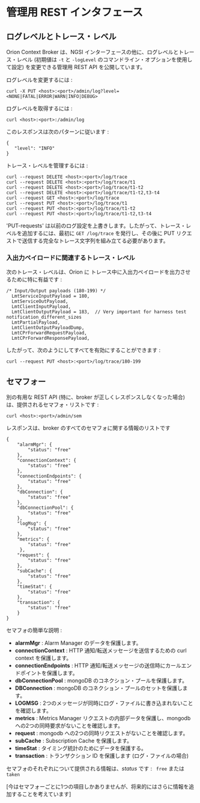 # 管理用 REST インタフェース

## ログレベルとトレース・レベル

Orion Context Broker は、NGSI インターフェースの他に、ログレベルとトレース・レベル (初期値は `-t` と `-logLevel` のコマンドライン・オプションを使用して設定) を変更できる管理用 REST API を公開しています。

ログレベルを変更するには :

```
curl -X PUT <host>:<port>/admin/log?level=<NONE|FATAL|ERROR|WARN|INFO|DEBUG>
```

ログレベルを取得するには :

```
curl <host>:<port>:/admin/log
```

このレスポンスは次のパターンに従います :

```
{
   "level": "INFO"
}
```

トレース・レベルを管理するには :

```
curl --request DELETE <host>:<port>/log/trace
curl --request DELETE <host>:<port>/log/trace/t1
curl --request DELETE <host>:<port>/log/trace/t1-t2
curl --request DELETE <host>:<port>/log/trace/t1-t2,t3-t4
curl --request GET <host>:<port>/log/trace
curl --request PUT <host>:<port>/log/trace/t1
curl --request PUT <host>:<port>/log/trace/t1-t2
curl --request PUT <host>:<port>/log/trace/t1-t2,t3-t4
```

'PUT-requests' は以前のログ設定を上書きします。したがって、トレース・レベルを追加するには、最初に `GET /log/trace` を発行し、その後に PUT リクエストで送信する完全なトレース文字列を組み立てる必要があります。

### 入出力ペイロードに関連するトレース・レベル

次のトレース・レベルは、Orion に トレース中に入出力ペイロードを出力させるために特に有益です :

```
/* Input/Output payloads (180-199) */
  LmtServiceInputPayload = 180,
  LmtServiceOutPayload,
  LmtClientInputPayload,
  LmtClientOutputPayload = 183,  // Very important for harness test notification_different_sizes
  LmtPartialPayload,
  LmtClientOutputPayloadDump,
  LmtCPrForwardRequestPayload,
  LmtCPrForwardResponsePayload,
```

したがって、次のようにしてすべてを有効にすることができます :

```
curl --request PUT <host>:<port>/log/trace/180-199
```

## セマフォー

別の有用な REST API (特に、broker が正しくレスポンスしなくなった場合) は、提供されるセマフォ・リストです :

```
curl <host>:<port>/admin/sem
```

レスポンスは、broker のすべてのセマフォに関する情報のリストです

```
{
    "alarmMgr": {
        "status": "free"
    },
    "connectionContext": {
        "status": "free"
    },
    "connectionEndpoints": {
        "status": "free"
    },
    "dbConnection": {
        "status": "free"
    },
    "dbConnectionPool": {
        "status": "free"
    },
    "logMsg": {
        "status": "free"
    },
    "metrics": {
        "status": "free"
     },
    "request": {
        "status": "free"
    },
    "subCache": {
        "status": "free"
    },
    "timeStat": {
        "status": "free"
    },
    "transaction": {
        "status": "free"
    }
}
```

セマフォの簡単な説明 :  

* **alarmMgr** : Alarm Manager のデータを保護します。
* **connectionContext** : HTTP 通知/転送メッセージを送信するための curl context を保護します。
* **connectionEndpoints** : HTTP 通知/転送メッセージの送信時にカールエンドポイントを保護します。
* **dbConnectionPool** : mongoDB のコネクション・プールを保護します。
* **DBConnection** : mongoDB のコネクション・プールのセットを保護します。
* **LOGMSG** : 2つのメッセージが同時にログ・ファイルに書き込まれないことを確認します。
* **metrics** : Metrics Manager リクエストの内部データを保護し、mongodb への2つの同時要求がないことを確認します。
* **request** : mongodb への2つの同時リクエストがないことを確認します。
* **subCache** : Subscription Cache を保護します。
* **timeStat** : タイミング統計のためにデータを保護する。
* **transaction** : トランザクション ID を保護します (ログ・ファイルの場合)

セマフォのそれぞれについて提供される情報は、*status* です : ` free` または `taken`

[今はセマフォーごとに1つの項目しかありませんが、将来的にはさらに情報を追加することを考えています]
